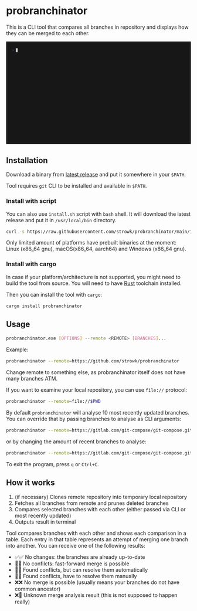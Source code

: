 # probranchinator

This is a CLI tool that compares all branches in repository and displays how they can be merged to each other.

![Gif](./vhs/base.gif)

## Installation

Download a binary from [latest release](https://github.com/strowk/probranchinator/releases) and put it somewhere in your `$PATH`.

Tool requires `git` CLI to be installed and available in `$PATH`.

### Install with script

You can also use `install.sh` script with `bash` shell. 
It will download the latest release and put it in `/usr/local/bin` directory.

```bash
curl -s https://raw.githubusercontent.com/strowk/probranchinator/main/install.sh | bash
```

Only limited amount of platforms have prebuilt binaries at the moment: Linux (x86_64 gnu), macOS(x86_64, aarch64) and Windows (x86_64 gnu).

### Install with cargo

In case if your platform/architecture is not supported, you might need to build the tool from source.
You will need to have [Rust](https://www.rust-lang.org/tools/install) toolchain installed.

Then you can install the tool with `cargo`:

```bash
cargo install probranchinator
```

## Usage

```bash
probranchinator.exe [OPTIONS] --remote <REMOTE> [BRANCHES]...
```

Example:

```bash
probranchinator --remote=https://github.com/strowk/probranchinator
```

Change remote to something else, as probranchinator itself does not have many branches ATM.

If you want to examine your local repository, you can use `file://` protocol:

```bash
probranchinator --remote=file://$PWD
```

By default `probranchinator` will analyse 10 most recently updated branches.
You can override that by passing branches to analyse as CLI arguments:

```bash
probranchinator --remote=https://gitlab.com/git-compose/git-compose.git master test-branch-2
```

or by changing the amount of recent branches to analyse:

```bash
probranchinator --remote=https://gitlab.com/git-compose/git-compose.git --recent=2
```

To exit the program, press `q` or `Ctrl+C`.

## How it works

1. (if necessary) Clones remote repository into temporary local repository
2. Fetches all branches from remote and prunes deleted branches
3. Compares selected branches with each other (either passed via CLI or most recently updated)
4. Outputs result in terminal

Tool compares branches with each other and shows each comparison in a table.
Each entry in that table represents an attempt of merging one branch into another.
You can receive one of the following results:

- ✅✅ No changes: the branches are already up-to-date
- 🚀✅ No confilcts: fast-forward merge is possible
- 🚧🍀 Found conflicts, but can resolve them automatically
- 🚧🔧 Found conflicts, have to resolve them manually
- ❌❌ No merge is possible (usually means your branches do not have common ancestor)
- ❌🤔 Unknown merge analysis result (this is not supposed to happen really)

